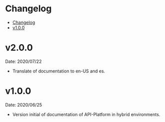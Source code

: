 # Changelog

<!-- TOC -->

- [Changelog](#changelog)
- [v1.0.0](#v100)
<!-- TOC -->

# v2.0.0

Date: 2020/07/22

* Translate of documentation to en-US and es.

# v1.0.0

Date: 2020/06/25

* Version initial of documentation of API-Platform in hybrid environments.
